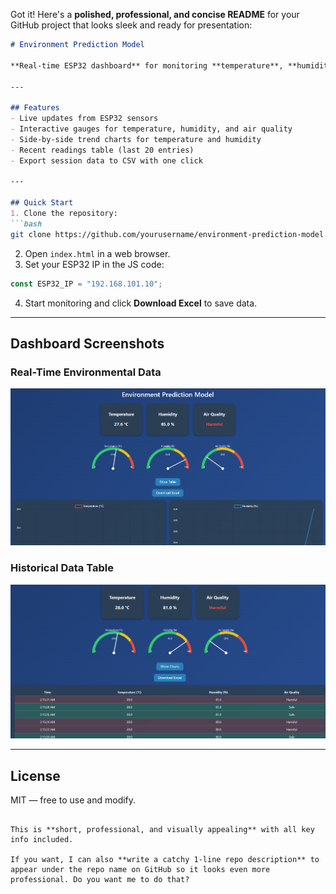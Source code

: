 Got it! Here's a **polished, professional, and concise README** for your GitHub project that looks sleek and ready for presentation:

````markdown
# Environment Prediction Model

**Real-time ESP32 dashboard** for monitoring **temperature**, **humidity**, and **air quality**. Track live readings with interactive gauges and side-by-side charts, review recent data in a table, and export history as a CSV file for offline analysis.

---

## Features
- Live updates from ESP32 sensors  
- Interactive gauges for temperature, humidity, and air quality  
- Side-by-side trend charts for temperature and humidity  
- Recent readings table (last 20 entries)  
- Export session data to CSV with one click  

---

## Quick Start
1. Clone the repository:
```bash
git clone https://github.com/yourusername/environment-prediction-model.git
````

2. Open `index.html` in a web browser.
3. Set your ESP32 IP in the JS code:

```javascript
const ESP32_IP = "192.168.101.10";
```

4. Start monitoring and click **Download Excel** to save data.

---

## Dashboard Screenshots

### Real-Time Environmental Data

<p align="center">
  <img src="https://github.com/iarpan1/esp32_environmental_sensor/blob/master/img/Screenshot%202025-08-15%20021342.png?raw=true" alt="Real-Time Data" width="600"/>
</p>

### Historical Data Table

<p align="center">
  <img src="https://github.com/iarpan1/esp32_environmental_sensor/blob/master/img/Screenshot%202025-08-15%20021541.png?raw=true" alt="Historical Table" width="600"/>
</p>

---

## License

MIT — free to use and modify.

```

This is **short, professional, and visually appealing** with all key info included.  

If you want, I can also **write a catchy 1-line repo description** to appear under the repo name on GitHub so it looks even more professional. Do you want me to do that?
```
